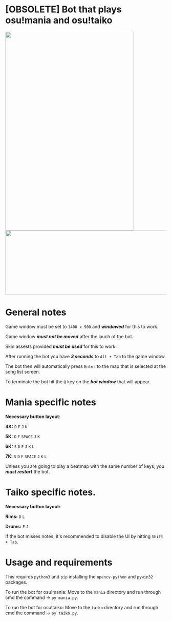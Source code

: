 # [OBSOLETE] Bot that plays osu!mania and osu!taiko


<p float="left">
  <img src="https://user-images.githubusercontent.com/80072600/119259630-a0bf3d00-bbbe-11eb-96c5-c0ce6019c89f.gif" width="400" height="620" />
  <img src="https://user-images.githubusercontent.com/80072600/119258685-5340d100-bbba-11eb-8a2a-5a7f9c6b6a75.gif" width="600" height="200" />
</p>

# General notes
Game window must be set to ```1400 x 900``` and ***windowed*** for this to work.

Game window ***must not be moved*** after the lauch of the bot.

Skin assests provided ***must be used*** for this to work.

After running the bot you have ***3 seconds*** to ```Alt + Tab``` to the game window.

The bot then will automatically press ```Enter``` to the map that is selected at the song list screen.

To terminate the bot hit the ```Q``` key on the ***bot window*** that will appear.

# Mania specific notes
**Necessary button layout**: 

**4K:**  ```D``` ```F``` ```J``` ```K```

**5K:**  ```D``` ```F``` ```SPACE``` ```J``` ```K```

**6K:**  ```S``` ```D``` ```F``` ```J``` ```K``` ```L```

**7K:**  ```S``` ```D``` ```F``` ```SPACE``` ```J``` ```K``` ```L```

Unless you are going to play a beatmap with the same number of keys, you ***must restart*** the bot.


# Taiko specific notes.
**Necessary button layout:**

**Rims:**  ```D``` ```L``` 

**Drums:**  ```F``` ```J```.

If the bot misses notes, it's recommended to disable the UI by hitting ```Shift + Tab```.

# Usage and requirements

This requires ```python3``` and ```pip``` installing the ```opencv-python``` and ```pywin32``` packages.

To run the bot for osu!mania:
Move to the ```mania``` directory and run through cmd the command -> ```py mania.py```.

To run the bot for osu!taiko:
Move to the ```taiko``` directory and run through cmd the command -> ```py taiko.py```.
